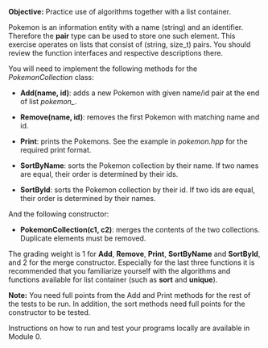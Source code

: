 **Objective:** Practice use of algorithms together with a list
  container.

Pokemon is an information entity with a name (string) and an
identifier. Therefore the **pair** type can be used to store one such
element. This exercise operates on lists that consist of (string,
size_t) pairs. You should review the function interfaces and respective 
descriptions there.

You will need to implement the following methods for the *PokemonCollection* class:

  * **Add(name, id)**: adds a new Pokemon with
    given name/id pair at the end of list *pokemon_*.

  * **Remove(name, id)**: removes the first Pokemon with matching name and id.

  * **Print**: prints the Pokemons.
    See the example in *pokemon.hpp* for the required print format.

  * **SortByName**: sorts the Pokemon collection by their name. 
    If two names are equal, their order is determined by their ids.

  * **SortById**: sorts the Pokemon collection by their id. 
    If two ids are equal, their order is determined by their names.

And the following constructor:

  * **PokemonCollection(c1, c2)**: merges the contents of the two
    collections. Duplicate elements must be removed.

The grading weight is 1 for 
**Add**, **Remove**, **Print**, **SortByName** and **SortById**, and 2
for the merge constructor. Especially for the last three functions it is
recommended that you familiarize yourself with the algorithms and
functions available for list container (such as **sort** and
**unique**).

**Note:** You need full points from the Add and Print methods for the rest of 
the tests to be run. In addition, the sort methods need full points for the 
constructor to be tested.

Instructions on how to run and test your programs locally are available
in Module 0.
